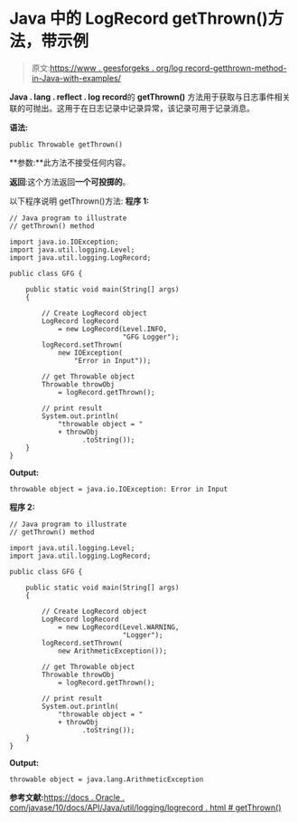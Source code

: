 # Java 中的 LogRecord getThrown()方法，带示例

> 原文:[https://www . geesforgeks . org/log record-getthrown-method-in-Java-with-examples/](https://www.geeksforgeeks.org/logrecord-getthrown-method-in-java-with-examples/)

**Java . lang . reflect . log record**的 **getThrown()** 方法用于获取与日志事件相关联的可抛出。这用于在日志记录中记录异常，该记录可用于记录消息。

**语法:**

```
public Throwable getThrown()

```

**参数:**此方法不接受任何内容。

**返回**:这个方法返回**一个可投掷的**。

以下程序说明 getThrown()方法:
**程序 1:**

```
// Java program to illustrate
// getThrown() method

import java.io.IOException;
import java.util.logging.Level;
import java.util.logging.LogRecord;

public class GFG {

    public static void main(String[] args)
    {

        // Create LogRecord object
        LogRecord logRecord
            = new LogRecord(Level.INFO,
                            "GFG Logger");
        logRecord.setThrown(
            new IOException(
                "Error in Input"));

        // get Throwable object
        Throwable throwObj
            = logRecord.getThrown();

        // print result
        System.out.println(
            "throwable object = "
            + throwObj
                  .toString());
    }
}
```

**Output:**

```
throwable object = java.io.IOException: Error in Input

```

**程序 2:**

```
// Java program to illustrate
// getThrown() method

import java.util.logging.Level;
import java.util.logging.LogRecord;

public class GFG {

    public static void main(String[] args)
    {

        // Create LogRecord object
        LogRecord logRecord
            = new LogRecord(Level.WARNING,
                            "Logger");
        logRecord.setThrown(
            new ArithmeticException());

        // get Throwable object
        Throwable throwObj
            = logRecord.getThrown();

        // print result
        System.out.println(
            "throwable object = "
            + throwObj
                  .toString());
    }
}
```

**Output:**

```
throwable object = java.lang.ArithmeticException

```

**参考文献:**[https://docs . Oracle . com/javase/10/docs/API/Java/util/logging/logrecord . html # getThrown()](https://docs.oracle.com/javase/10/docs/api/java/util/logging/LogRecord.html#getThrown())